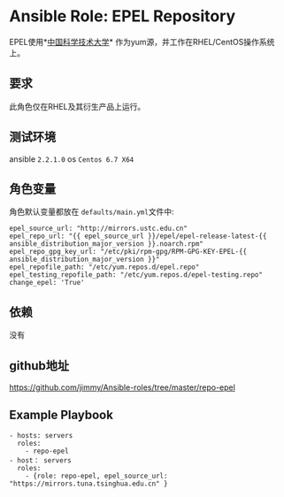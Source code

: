# Ansible Role: EPEL Repository

EPEL使用*[中国科学技术大学](http://mirrors.ustc.edu.cn/)* 作为yum源，并工作在RHEL/CentOS操作系统上。

## 要求

此角色仅在RHEL及其衍生产品上运行。

## 测试环境

ansible `2.2.1.0`
os `Centos 6.7 X64`

## 角色变量

角色默认变量都放在 `defaults/main.yml`文件中:

    epel_source_url: "http://mirrors.ustc.edu.cn"
    epel_repo_url: "{{ epel_source_url }}/epel/epel-release-latest-{{ ansible_distribution_major_version }}.noarch.rpm"
    epel_repo_gpg_key_url: "/etc/pki/rpm-gpg/RPM-GPG-KEY-EPEL-{{ ansible_distribution_major_version }}"
    epel_repofile_path: "/etc/yum.repos.d/epel.repo"
    epel_testing_repofile_path: "/etc/yum.repos.d/epel-testing.repo"
    change_epel: 'True'


## 依赖

没有

## github地址
https://github.com/jimmy/Ansible-roles/tree/master/repo-epel

## Example Playbook

    - hosts: servers
      roles:
        - repo-epel
    - host： servers
      roles:
        - {role: repo-epel, epel_source_url: "https://mirrors.tuna.tsinghua.edu.cn" }